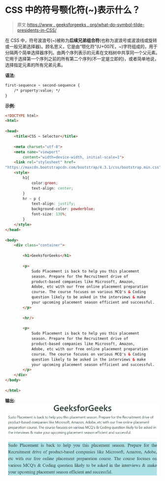 # CSS 中的符号颚化符(~)表示什么？

> 原文:[https://www . geeksforgeeks . org/what-do-symbol-tilde-presidents-in-CSS/](https://www.geeksforgeeks.org/what-does-symbol-tilde-denotes-in-css/)

在 CSS 中，符号波浪号(~)被称为**后续兄弟组合符**(也称为波浪号或波浪线或旋转或一般兄弟选择器)。顾名思义，它是由“颚化符”(U+007E，~)字符组成的，用于分隔两个简单选择器序列。由两个序列表示的元素在文档树中共享同一个父元素。它用于选择第一个序列之前的所有第二个序列(不一定是立即的)，或者简单地说，选择指定元素的所有兄弟元素。

**语法:**

```html
first-sequence ~ second-sequence {
    /* property:value; */
}

```

**示例:**

```html
<!DOCTYPE html>
<html>

<head>
    <title>CSS ~ Selector</title>

    <meta charset="utf-8">
    <meta name="viewport"
        content="width=device-width, initial-scale=1">
    <link rel="stylesheet" href=
"https://maxcdn.bootstrapcdn.com/bootstrap/4.3.1/css/bootstrap.min.css">
    <style>
        h1{
            color:green;
            text-align: center;
        }
        hr ~ p {
            text-align: justify;
            background-color: powderblue;
            font-size: 130%;
        }
    </style>
</head>

<body>
    <div class="container">

        <h1>GeeksforGeeks</h1>

        <p>
            Sudo Placement is back to help you this placement
            season. Prepare for the Recruitment drive of 
            product-based companies like Microsoft, Amazon,
            Adobe, etc with our free online placement preparation
            course. The course focuses on various MCQ's & Coding
            question likely to be asked in the interviews & make
            your upcoming placement season efficient and successful.
        </p>

        <hr/>

        <p>
            Sudo Placement is back to help you this placement
            season. Prepare for the Recruitment drive of 
            product-based companies like Microsoft, Amazon,
            Adobe, etc with our free online placement preparation
            course. The course focuses on various MCQ's & Coding
            question likely to be asked in the interviews & make
            your upcoming placement season efficient and successful.
        </p>
    </div>
</body>

</html>
```

**输出:**
![](img/f675949880f6405f844b5b7e325c9898.png)